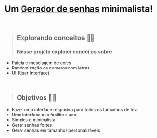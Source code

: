 # Um <a href="https://pedrofnseca.github.io/GeradorSenhas/index.html">Gerador de senhas<a> minimalista!

<br>

>## Explorando conceitos 🐱‍💻
>### Nesse projeto explorei conceitos sobre
   - Paleta e mesclagem de cores
   - Randomização de numeros com letras
   - UI (User Interface)

<br>

>## Objetivos 👩‍💻
  - Fazer uma interface resposiva para todos os tamanhos de tela
  - Uma interface que facilite o uso
  - Simples e minimalista
  - Gerar senhas fortes
  - Gerar senhas em tamanhos personalizáveis 
